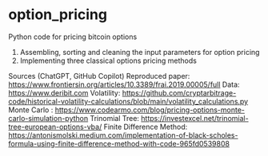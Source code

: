 # option_pricing
Python code for pricing bitcoin options 

1. Assembling, sorting and cleaning the input parameters for option pricing
2. Implementing three classical options pricing methods

Sources (ChatGPT, GitHub Copilot)
Reproduced paper: https://www.frontiersin.org/articles/10.3389/frai.2019.00005/full
Data: https://www.deribit.com
Volatility: https://github.com/cryptarbitrage-code/historical-volatility-calculations/blob/main/volatility_calculations.py
Monte Carlo : https://www.codearmo.com/blog/pricing-options-monte-carlo-simulation-python
Trinomial Tree: https://investexcel.net/trinomial-tree-european-options-vba/
Finite Difference Method: https://antonismolski.medium.com/implementation-of-black-scholes-formula-using-finite-difference-method-with-code-965fd0539808
